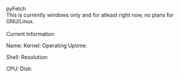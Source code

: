 pyFetch<br />
This is currently windows only and for atleast right now, no plans for GNU/Linux.<br />
<br />
Current Information

Name:
Kernel:
Operating 
Uptime:

Shell:
Resolution: 

CPU: 
Disk:
